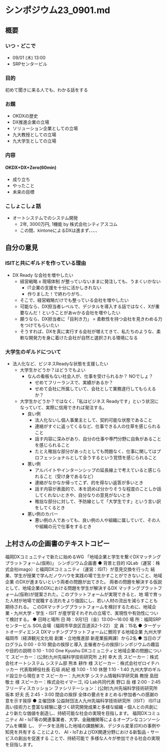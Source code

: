 # シンポジウム23_0901.md
## 概要
### いつ・どこで
- 09/01 (木) 13:00
- SRPセンタービル

### 目的
初めて聞きに来る人でも、わかる話をする

### お題
- OKDXの歴史
- DX推進企業の立場
- ソリューション企業としての立場
- 九大教授としての立場
- 九大学生としての立場

### 内容
#### OKDX+DX+Zero(60min)
- 成り立ち
- やったこと
- 未来の目標

### こしょこしょ話
- オートシステムでのシステム開発
  - 2年, 3000万円, 1機能 by 株式会社シティアスコム
  - この間、kintoneによるDXは進まず、、、、

## 自分の意見
### ISITと共にギルドを作っている理由
- DX Ready な会社を増やしたい
  - 経営戦略 x 現場体制 が整っていないままに発注しても、うまくいかない
    - IT企業の支援を十分に活かしきれない
    - 作りました！で終わりがち..
  - そこで、経営戦略だけでも整っている会社を増やしたい
  - 可能なら、DX担当者レベルで、デジタルを導入する話ではなく、Xが重要なんだ！ということがあｗかる会社を増やしたい
  - 願うなら、DX担当者に「目利き力」 = 柔軟性を持つ会社を見きわめる力 をつけてもらいたい
  - そうすれば、DXを真に実行する会社が増えてきて、私たちのような、柔軟な開発力を身に着けた会社が自然と選択される環境になる

### 大学生のギルドについて
- 法人化など、ビジネスReadyな状態を支援したい
  - 大学生かどうか？はどうでもよい
    - なんの看板もない社会人が、仕事を受けられるか？ NOでしょ？
      - せめてフリーランスで、実績があるか？
      - せめて会社に所属していて、会社として業務遂行してもらえるか？
  - 大学生かどうか？ではなく、「私はビジネス Readyです」という状況になっていて、実際に信用できれば発注する。
    - 良い例
      - 法人化ないし個人事業主として、契約可能な状態であること
      - 連絡がすぐに返ってくるなど、仕事できる人の仕草を感じられること
      - 話す内容に深みがあり、自分の仕事や専門分野に自負があることを感じられること
      - たとえ稚拙な部分があったとしても問題なく、仕事に関してはプロフェッショナルとして全うするという覚悟を感じられること
    - 悪い例
      - アルバイトやインターンシップの延長線上で考えていると感じられること（受け身であるなど）
      - 連絡がなかなか帰ってこず、的を得ない返答が多いとき
      - 話す内容が表面的で、本を読めば分かりそうな程度のことしか話してくれないときや、自分なりの意見がないとき
      - 稚拙な部分に対して、予防線として「大学生です」という言い訳をしてくるとき
    - 悪い例のカバー
      - 悪い例の人であっても、良い例の人や組織に属していて、その人や組織の元で仕事をするとき

## 上村さんの企画書のテキストコピー
福岡DXコミュニティで新たに始めるWG
「地域企業と学生を繋ぐDXマッチングプラットフォーム(仮称)」
シンポジウム企画書
● 背景と目的
iQLab（運営：株式会社imago）と福岡DXコミュニティ（運営：ISIT）が意見交換を行った
結果、学生が授業で学んだノウハウを実践の場で生かすことができないこと、地域企業
のDXが進まないという両者の問題が出てきた。
両者の問題を解決する仮説として、地域企業のDXにおける問題を学生が解決するDX
マッチングプラットフォーム(仮称)が提案された。このプラットフォームが実現できると、地
場で育った人材が地場で就職する流れをより強固にし、若い人材の流出を減らすことも
期待される。
このDXマッチングプラットフォームを検討するために、地域企業・九州大学・学生・ISIT
が産学官それぞれの立場で、実現性や有効性について検討する。
● 日時と場所
日 時：9月1日（金）13:00〜16:00
場 所：福岡SRPセンタービル SOIL会場（福岡市早良区百道浜2-1-22）
定 員：15名
● ターゲットオーディエンス
DXマッチングプラットフォームに賛同する地域企業
九州大学
福岡市（経済観光文化局 創業・立地推進部 新産業振興課）から2名
● 当日のプログラム
0:00 - 0:10 開会の挨拶と導入
主催者からの挨拶/シンポジウムの趣旨や目的の説明
0:10 - 1:00 One Kyushu DXコミュニティと地域企業の問題について
スピーカー：(公財)九州先端科学技術研究所 上村 幸大 氏
スピーカー：株式会社オートシステム システム部 熊本 耕作 様
スピーカー：株式会社ゼロイチハッカー 代表取締役社長 石垣 尚紀 様
1:00 - 1:10 休憩
1:10 - 1:40 九州大学のギルド設立から現在まで
スピーカー：九州大学 システム情報科学研究員 教授 島田 敬士 様
スピーカー：株式会社イマーゴ, iQ Lab共同代表 野口 岳 様
2:00 - 2:45 フリーディスカッション
ファシリテーション：(公財)九州先端科学技術研究所 坂本 好夫 氏
2:45 - 3:00 閉会の挨拶
全体の要点をまとめる/参加者への感謝の意を示す挨拶
● 主催団体
公益財団法人九州先端科学技術研究所（ISIT）
ISITは高い技術力と豊富な経験に基づく研究開発成果と多様な組織・個人との共創に
より新たな価値を創造し、持続可能な社会の実現を目指します。
福岡DXコミュニティ
AI・IoT等の関連事業者、大学、金融機関等によるオープンなコンソーシアムを構築 し、
データを活用した地域の課題解決、デジタル変革(DX)の事例や知見を共有する ことにより、
AI・IoTおよびDX関連分野における新製品・サービスの創出を促進する ことで、持続可能で
多様な人々が参加できる社会の実現を目指します。